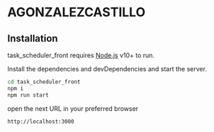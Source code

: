 # AGONZALEZCASTILLO


## Installation

task_scheduler_front requires [Node.js](https://nodejs.org/) v10+ to run.

Install the dependencies and devDependencies and start the server.

```sh
cd task_scheduler_front
npm i
npm run start
```

open the next URL in your preferred browser 
```sh
http://localhost:3000
```
